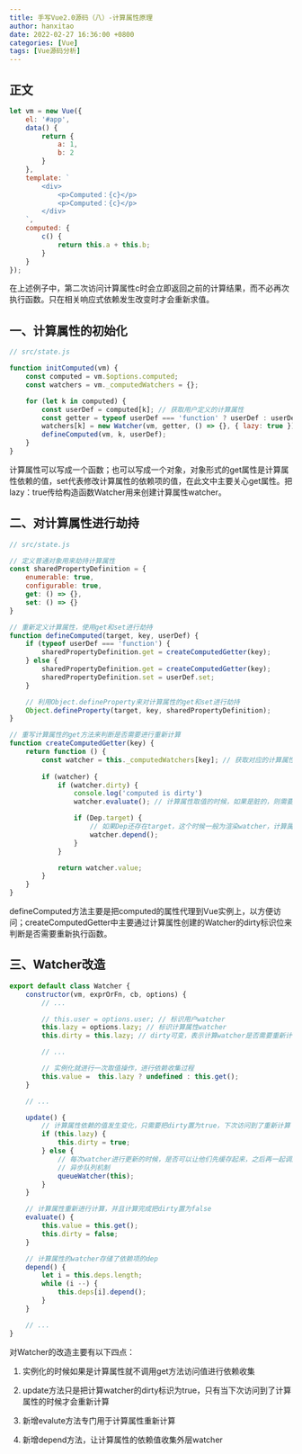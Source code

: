 ```yaml
---
title: 手写Vue2.0源码（八）-计算属性原理
author: hanxitao
date: 2022-02-27 16:36:00 +0800
categories: [Vue]
tags: [Vue源码分析]
---
```


## 正文

```javascript
let vm = new Vue({
    el: '#app',
    data() {
        return {
            a: 1,
            b: 2
        }
    },
    template: `
        <div>
            <p>Computed：{c}</p>
            <p>Computed：{c}</p>
        </div>
    `,
    computed: {
        c() {
            return this.a + this.b;
        }
    }
});
```

在上述例子中，第二次访问计算属性c时会立即返回之前的计算结果，而不必再次执行函数。只在相关响应式依赖发生改变时才会重新求值。

## 一、计算属性的初始化

```javascript
// src/state.js

function initComputed(vm) {
    const computed = vm.$options.computed;
    const watchers = vm._computedWatchers = {};

    for (let k in computed) {
        const userDef = computed[k]; // 获取用户定义的计算属性
        const getter = typeof userDef === 'function' ? userDef : userDef.get;
        watchers[k] = new Watcher(vm, getter, () => {}, { lazy: true }); // 创建计算watcher，lazy设置为true
        defineComputed(vm, k, userDef);
    }
}
```

计算属性可以写成一个函数；也可以写成一个对象，对象形式的get属性是计算属性依赖的值，set代表修改计算属性的依赖项的值，在此文中主要关心get属性。把lazy：true传给构造函数Watcher用来创建计算属性watcher。

## 二、对计算属性进行劫持

```javascript
// src/state.js

// 定义普通对象用来劫持计算属性
const sharedPropertyDefinition = {
    enumerable: true,
    configurable: true,
    get: () => {},
    set: () => {}
}

// 重新定义计算属性，使用get和set进行劫持
function defineComputed(target, key, userDef) {
    if (typeof userDef === 'function') {
        sharedPropertyDefinition.get = createComputedGetter(key);
    } else {
        sharedPropertyDefinition.get = createComputedGetter(key);
        sharedPropertyDefinition.set = userDef.set;
    }

    // 利用Object.defineProperty来对计算属性的get和set进行劫持
    Object.defineProperty(target, key, sharedPropertyDefinition);
}

// 重写计算属性的get方法来判断是否需要进行重新计算
function createComputedGetter(key) {
    return function () {
        const watcher = this._computedWatchers[key]; // 获取对应的计算属性watcher
        
        if (watcher) {
            if (watcher.dirty) {
                console.log('computed is dirty')
                watcher.evaluate(); // 计算属性取值的时候，如果是脏的，则需要重新计算

                if (Dep.target) {
                    // 如果Dep还存在target，这个时候一般为渲染watcher，计算属性依赖的数据也需要收集
                    watcher.depend();
                }
            }

            return watcher.value;
        }
    }
}
```

defineComputed方法主要是把computed的属性代理到Vue实例上，以方便访问；createComputedGetter中主要通过计算属性创建的Watcher的dirty标识位来判断是否需要重新执行函数。

## 三、Watcher改造

```javascript
export default class Watcher {
    constructor(vm, exprOrFn, cb, options) {
        // ...

        // this.user = options.user; // 标识用户watcher
        this.lazy = options.lazy; // 标识计算属性watcher
        this.dirty = this.lazy; // dirty可变，表示计算watcher是否需要重新计算，默认值为true

        // ...

        // 实例化就进行一次取值操作，进行依赖收集过程
        this.value =  this.lazy ? undefined : this.get();
    }

    // ...

    update() {
        // 计算属性依赖的值发生变化，只需要把dirty置为true，下次访问到了重新计算
        if (this.lazy) {
            this.dirty = true;
        } else {
            // 每次watcher进行更新的时候，是否可以让他们先缓存起来，之后再一起调用
            // 异步队列机制
            queueWatcher(this);
        }
    }

    // 计算属性重新进行计算，并且计算完成把dirty置为false
    evaluate() {
        this.value = this.get();
        this.dirty = false;
    }

    // 计算属性的watcher存储了依赖项的dep
    depend() {
        let i = this.deps.length;
        while (i --) {
            this.deps[i].depend();
        }
    }

    // ...
}
```

对Watcher的改造主要有以下四点：

1. 实例化的时候如果是计算属性就不调用get方法访问值进行依赖收集

2. update方法只是把计算watcher的dirty标识为true，只有当下次访问到了计算属性的时候才会重新计算

3. 新增evalute方法专门用于计算属性重新计算

4. 新增depend方法，让计算属性的依赖值收集外层watcher